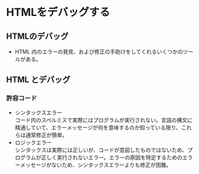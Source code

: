 # HTMLをデバッグする
## HTMLのデバッグ
- HTML 内のエラーの発見、および修正の手助けをしてくれるいくつかのツールがある。

## HTML とデバッグ
### 許容コード
- シンタックスエラー  
コード内のスペルミスで実際にはプログラムが実行されない。言語の構文に精通していて、エラーメッセージが何を意味するのか知っている限り、これらは通常修正が簡単。  
- ロジックエラー  
シンタックスは実際には正しいが、コードが意図したものではないため、プログラムが正しく実行されないエラー。エラーの原因を特定するためのエラーメッセージがないため、シンタックスエラーよりも修正が困難。  
